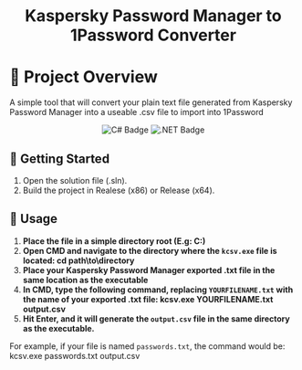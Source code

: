 <h1 align="center">Kaspersky Password Manager to 1Password Converter</h1>

# 📖 Project Overview
A simple tool that will convert your plain text file generated from Kaspersky Password Manager into a useable .csv file to import into 1Password

<p align="center">
  <img src="https://img.shields.io/badge/c%23-%23239120.svg?style=for-the-badge&logo=c-sharp&logoColor=white" alt="C# Badge"/>
  <img src="https://img.shields.io/badge/.NET-5C2D91?style=for-the-badge&logo=.net&logoColor=white" alt=".NET Badge"/>
</p>

## 🚀 Getting Started
1. Open the solution file (.sln).
2. Build the project in Realese (x86) or Release (x64).

## 🧪 Usage

1. **Place the file in a simple directory root (E.g: C:\)**
2. **Open CMD and navigate to the directory where the `kcsv.exe` file is located: cd path\to\directory**
3. **Place your Kaspersky Password Manager exported .txt file in the same location as the executable**
4. **In CMD, type the following command, replacing `YOURFILENAME.txt` with the name of your exported .txt file: kcsv.exe YOURFILENAME.txt output.csv**
5. **Hit Enter, and it will generate the `output.csv` file in the same directory as the executable.**

For example, if your file is named `passwords.txt`, the command would be: kcsv.exe passwords.txt output.csv

